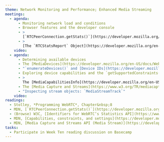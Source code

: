 ```yaml
---
theme: Network Monitoring and Performance; Enhanced Media Streaming
meetings:
  - agenda:
      - Monitoring network load and conditions
      - Browser features and the developer console
      - >
        [`RTCPeerConnection.getStats()`](https://developer.mozilla.org/en-US/docs/Web/API/RTCPeerConnection/getStats)
      - >
        [The `RTCStatsReport` Object](https://developer.mozilla.org/en-US/docs/Web/API/RTCStatsReport)
    video:
  - agenda:
      - Determining available devices
      - The [MediaDevices](https://developer.mozilla.org/en-US/docs/Web/API/MediaDevices) Web API
      - "`enumerateDevices()` and [Device IDs](https://developer.mozilla.org/en-US/docs/Web/API/MediaDeviceInfo/deviceId)"
      - Exploring device capabilities and the `getSupportedConstraints()` method
      - >
        The [MediaCapabilitiesInfo](https://developer.mozilla.org/en-US/docs/Web/API/MediaCapabilitiesInfo) API
      - The [Media Capture and Streams](https://www.w3.org/TR/mediacapture-streams/) specification
      - "Inspecting stream objects: `MediaStreamTrack`"
    video:
readings:
  - Stolley, *Programming WebRTC*, Chapter&nbsp;8
  - MDN, [`RTCPeerConnection.getStats()`](https://developer.mozilla.org/en-US/docs/Web/API/RTCPeerConnection/getStats)
  - (Browse) W3C, [Identifiers for WebRTC’s Statistics API](https://www.w3.org/TR/webrtc-stats/)
  - MDN, [Capabilities, constraints, and settings](https://developer.mozilla.org/en-US/docs/Web/API/Media_Streams_API/Constraints)
  - MDN, [Media Capture and Streams API (Media Stream)](https://developer.mozilla.org/en-US/docs/Web/API/Media_Streams_API)
tasks:
  - Participate in Week Ten reading discussion on Basecamp
---
```

